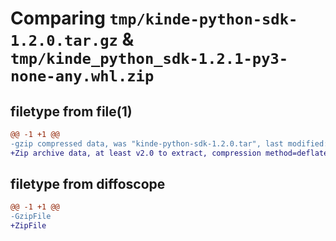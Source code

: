 # Comparing `tmp/kinde-python-sdk-1.2.0.tar.gz` & `tmp/kinde_python_sdk-1.2.1-py3-none-any.whl.zip`

## filetype from file(1)

```diff
@@ -1 +1 @@
-gzip compressed data, was "kinde-python-sdk-1.2.0.tar", last modified: Thu May 25 05:25:32 2023, max compression
+Zip archive data, at least v2.0 to extract, compression method=deflate
```

## filetype from diffoscope

```diff
@@ -1 +1 @@
-GzipFile
+ZipFile
```

